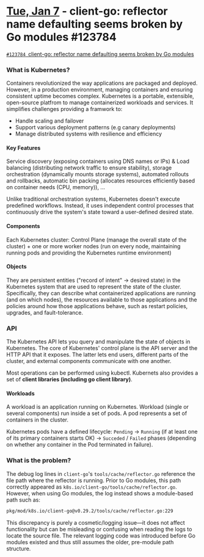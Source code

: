 # [Tue, Jan 7](day://2025.01.07) - client-go: reflector name defaulting seems broken by Go modules #123784

[`#123784` client-go: reflector name defaulting seems broken by Go modules](https://github.com/kubernetes/kubernetes/issues/123784)

### What is Kubernetes?

Containers revolutionized the way applications are packaged and deployed. However, in a production environment, managing containers and ensuring consistent uptime becomes complex. Kubernetes is a portable, extensible, open-source platfrom to manage containerized workloads and services. It simplifies challenges providing a framwork to:

- Handle scaling and failover
- Support various deployment patterns (e.g canary deployments)
- Manage distributed systems with resilience and efficiency

#### Key Features

Service discovery (exposing containers using DNS names or IPs) & Load balancing (distributing network traffic to ensure stability), storage orchestration (dynamically mounts storage systems), automated rollouts and rollbacks, automatic bin packing (allocates resources efficiently based on container needs (CPU, memory)), ...

Unlike traditional orchestration systems, Kubernetes doesn't execute predefined workflows. Instead, it uses independent control processes that continuously drive the system's state toward a user-defined desired state.

#### Components

Each Kubernetes cluster: Control Plane (manage the overall state of the cluster) + one or more worker nodes (run on every node, maintaining running pods and providing the Kubernetes runtime environment)

#### Objects

They are persistent entities ("record of intent" → desired state) in the Kubernetes system that are used to represent the state of the cluster. Specifically, they can describe what containerized applications are running (and on which nodes), the resources available to those applications and the policies around how those applications behave, such as restart policies, upgrades, and fault-tolerance.

### API

The Kubernetes API lets you query and manipulate the state of objects in Kubernetes. The core of Kubernetes' control plane is the API server and the HTTP API that it exposes. The latter lets end users, different parts of the cluster, and external components communicate with one another.

Most operations can be performed using kubectl. Kubernets also provides a set of **client libraries (including go client library)**.

#### Workloads

A workload is an application running on Kubernetes. Workload (single or several components) run inside a set of pods. A pod represents a set of containers in the cluster.

Kubernetes pods have a defined lifecycle: `Pending` → `Running` (if at least one of its primary containers starts OK) → `Succeded` / `Failed` phases (depending on whether any container in the Pod terminated in failure).

### What is the problem?

The debug log lines in `client-go`'s `tools/cache/reflector.go` reference the file path where the reflector is running. Prior to Go modules, this path correctly appeared as `k8s.io/client-go/tools/cache/reflector.go`. However, when using Go modules, the log instead shows a module-based path such as:

```bash
pkg/mod/k8s.io/client-go@v0.29.2/tools/cache/reflector.go:229
```

This discrepancy is purely a cosmetic/logging issue—it does not affect functionality but can be misleading or confusing when reading the logs to locate the source file. The relevant logging code was introduced before Go modules existed and thus still assumes the older, pre-module path structure.

